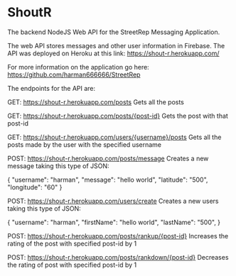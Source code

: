 # ShoutR
The backend NodeJS Web API for the StreetRep Messaging Application.

The web API stores messages and other user information in Firebase. 
The API was deployed on Heroku at this link:
https://shout-r.herokuapp.com/

For more information on the application go here:
https://github.com/harman666666/StreetRep


The endpoints for the API are:

GET: https://shout-r.herokuapp.com/posts
Gets all the posts

GET: https://shout-r.herokuapp.com/posts/{post-id}
Gets the post with that post-id

GET: https://shout-r.herokuapp.com/users/{username}/posts
Gets all the posts made by the user with the specified username

POST: https://shout-r.herokuapp.com/posts/message
Creates a new message taking this type of JSON:

{
"username": "harman",
"message": "hello world",
"latitude": "500",
"longitude": "60"
}


POST: https://shout-r.herokuapp.com/users/create
Creates a new users taking this type of JSON:

{
"username": "harman",
"firstName": "hello world",
"lastName": "500",
}


POST: https://shout-r.herokuapp.com/posts/rankup/{post-id}
Increases the rating of the post with specified post-id by 1

POST: https://shout-r.herokuapp.com/posts/rankdown/{post-id}
Decreases the rating of post with specified post-id by 1











